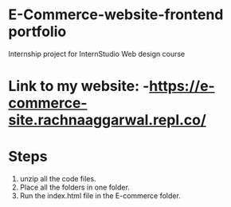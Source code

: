 # E-Commerce-website-frontend portfolio
Internship project for InternStudio Web design course

# Link to my website: -https://e-commerce-site.rachnaaggarwal.repl.co/

# Steps
1. unzip all the code files.
2. Place all the folders in one folder.
3. Run the index.html file in the E-commerce folder.

